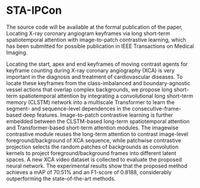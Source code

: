 # STA-IPCon
The source code will be available at the formal publication of the paper, Locating X-ray coronary angiogram keyframes via long short-term spatiotemporal attention with image-to-patch contrastive learning, which has been submitted for possible publication in IEEE Transactions on Medical Imaging.

Locating the start, apex and end keyframes of moving contrast agents for keyframe counting during X-ray coronary angiography (XCA) is very important in the diagnosis and treatment of cardiovascular diseases. To locate these keyframes from the class-imbalanced and boundary-agnostic vessel actions that overlap complex backgrounds, we propose long short-term spatiotemporal attention by integrating a convolutional long short-term memory (CLSTM) network into a multiscale Transformer to learn the segment- and sequence-level dependences in the consecutive-frame-based deep features. Image-to-patch contrastive learning is further embedded between the CLSTM-based long-term spatiotemporal attention and Transformer-based short-term attention modules. The imagewise contrastive module reuses the long-term attention to contrast image-level foreground/background of XCA sequence, while patchwise contrastive projection selects the random patches of backgrounds as convolution kernels to project foreground/background frames into different latent spaces. A new XCA video dataset is collected to evaluate the proposed neural network. The experimental results show that the proposed method achieves a mAP of 70.51\% and an F1-score of 0.8188, considerably outperforming the state-of-the-art methods.
